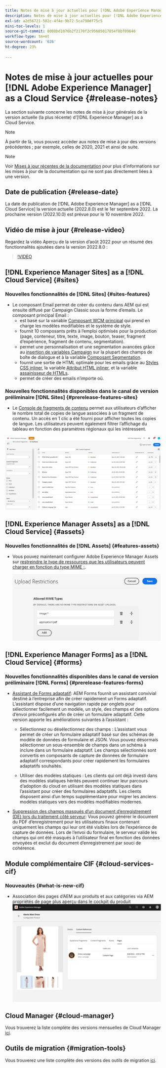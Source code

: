 ```yaml
---
title: Notes de mise à jour actuelles pour [!DNL Adobe Experience Manager] as a Cloud Service.
description: Notes de mise à jour actuelles pour [!DNL Adobe Experience Manager] as a Cloud Service.
exl-id: a2d56721-502c-4f4e-9b72-5ca790df75c5
mini-toc-levels: 1
source-git-commit: 8008bd1076b2f2170f2c95685017854f8bf09646
workflow-type: tm+mt
source-wordcount: '626'
ht-degree: 23%

---
```



# Notes de mise à jour actuelles pour [!DNL Adobe Experience Manager] as a Cloud Service {#release-notes}

La section suivante concerne les notes de mise à jour générales de la version actuelle (la plus récente) d’[!DNL Experience Manager] as a Cloud Service.

>[!NOTE]
>
>À partir de là, vous pouvez accéder aux notes de mise à jour des versions précédentes ; par exemple, celles de 2020, 2021 et ainsi de suite.

>[!NOTE]
>
>Voir [Mises à jour récentes de la documentation](https://experienceleague.adobe.com/docs/experience-manager-release-information/aem-release-updates/doc-updates/documentation-updates.html?lang=fr) pour plus d’informations sur les mises à jour de la documentation qui ne sont pas directement liées à une version.

## Date de publication {#release-date}

La date de publication de [!DNL Adobe Experience Manager] as a [!DNL Cloud Service] la version actuelle (2022.8.0) est le 1er septembre 2022.
La prochaine version (2022.10.0) est prévue pour le 10 novembre 2022.

## Vidéo de mise à jour {#release-video}

Regardez la vidéo Aperçu de la version d’août 2022 pour un résumé des fonctionnalités ajoutées dans la version 2022.8.0 :

>[!VIDEO](https://video.tv.adobe.com/v/346608/?quality=12)

## [!DNL Experience Manager Sites] as a [!DNL Cloud Service] {#sites}

### Nouvelles fonctionnalités de [!DNL Sites] {#sites-features}

* Le composant Email permet de créer du contenu dans AEM qui est ensuite diffusé par Campaign Classic sous la forme d’emails. Le composant principal Email :
   * est basé sur la variable [Composant WCM principal](https://github.com/adobe/aem-core-wcm-components) qui prend en charge les modèles modifiables et le système de style.
   * fournit 10 composants prêts à l’emploi optimisés pour la production (page, conteneur, titre, texte, image, bouton, teaser, fragment d’expérience, fragment de contenu, segmentation).
   * permet une personnalisation et une segmentation avancées grâce au [insertion de variables Campaign](https://github.com/adobe/aem-core-email-components/wiki/RTE-Personalization) sur la plupart des champs de boîte de dialogue et à la variable [Composant Segmentation](https://github.com/adobe/aem-core-email-components/wiki/Segmentation-component-(Technical-Documentation)).
   * fournit une sortie de HTML optimale pour les emails grâce au [Styles CSS inliner](https://github.com/adobe/aem-core-email-components/wiki/HTML-Inliner:-Technical-documentation), la variable [Attribut HTML inliner](https://github.com/adobe/aem-core-email-components/wiki/HTML-Inliner:-Technical-documentation), et la variable [assainisseur de HTMLs](https://github.com/adobe/aem-core-email-components/wiki/HTML-sanitizing:-Technical-documentation).
   * permet de créer des emails n’importe où.

### Nouvelles fonctionnalités disponibles dans le canal de version préliminaire [!DNL Sites] {#prerelease-features-sites}

* Le [Console de fragments de contenu](/help/sites-cloud/administering/content-fragments/content-fragments-console.md) permet aux utilisateurs d’afficher le nombre total de copies de langue associées à un fragment de contenu. Un accès en 1 clic a été fourni pour afficher toutes les copies de langue. Les utilisateurs peuvent également filtrer l’affichage du tableau en fonction des paramètres régionaux qui les intéressent.

![Langues de fragments de contenu](/help/release-notes/assets/cfconsole-languages.png)

## [!DNL Experience Manager Assets] as a [!DNL Cloud Service] {#assets}

### Nouvelles fonctionnalités de [!DNL Assets] {#features-assets}

* Vous pouvez maintenant configurer Adobe Experience Manager Assets sur [restreindre le type de ressources que les utilisateurs peuvent charger en fonction du type MIME ;](/help/assets/configure-asset-upload-restrictions.md).

   ![Restrictions de chargement des ressources](/help/assets/assets/asset-upload-restrictions.png)

## [!DNL Experience Manager Forms] as a [!DNL Cloud Service] {#forms}

### Nouvelles fonctionnalités disponibles dans le canal de version préliminaire [!DNL Forms] {#prerelease-features-forms}

* [Assistant de Forms adaptatif](/help/forms/creating-adaptive-form.md): AEM Forms fournit un assistant convivial destiné à l’entreprise afin de créer rapidement un Forms adaptatif. L’assistant dispose d’une navigation rapide par onglets pour sélectionner facilement un modèle, un style, des champs et des options d’envoi préconfigurés afin de créer un formulaire adaptatif. Cette version apporte les améliorations suivantes à l’assistant :

   * Sélectionnez ou désélectionnez des champs : L’assistant vous permet de créer un formulaire adaptatif basé sur des schémas de modèle de données de formulaire et JSON. Vous pouvez désormais sélectionner un sous-ensemble de champs dans un schéma à inclure dans un formulaire adaptatif. Les champs sélectionnés sont convertis en composants de capture de données de formulaire adaptatif correspondants pour créer rapidement les formulaires adaptatifs souhaités.

   * Utiliser des modèles statiques : Les clients qui ont déjà investi dans des modèles statiques hérités peuvent continuer leur parcours d’adoption du cloud en utilisant des modèles statiques dans l’assistant pour créer des formulaires adaptatifs. Les clients disposent ainsi d’un temps supplémentaire pour migrer les anciens modèles statiques vers des modèles modifiables modernes.

* [Suppression des champs masqués d’un document d’enregistrement (DE) lors du traitement côté serveur](/help/forms/generate-document-of-record-for-non-xfa-based-adaptive-forms.md): Vous pouvez générer le document du PDF d’enregistrement pour les utilisateurs finaux contenant uniquement les champs qui leur ont été visibles lors de l’expérience de capture de données. Lors de l’envoi du formulaire, le serveur valide les champs qui ont été masqués à l’utilisateur final en fonction des données envoyées et exclut du document d’enregistrement par souci de cohérence.

## Module complémentaire CIF {#cloud-services-cif}

### Nouveautés {#what-is-new-cif}

* Association des pages d’AEM aux produits et aux catégories via AEM propriétés de page plus aperçu dans le cockpit du produit
   ![association de page du cockpit du produit](/help/assets/CIF/product_cockpit_page_association.png)

## Cloud Manager {#cloud-manager}

Vous trouverez la liste complète des versions mensuelles de Cloud Manager [ici](/help/implementing/cloud-manager/release-notes-cloud-manager/release-notes-cm-current.md).

## Outils de migration {#migration-tools}

Vous trouverez une liste complète des versions des outils de migration [ici](/help/journey-migration/release-notes/release-notes-migration-tools-current.md).
